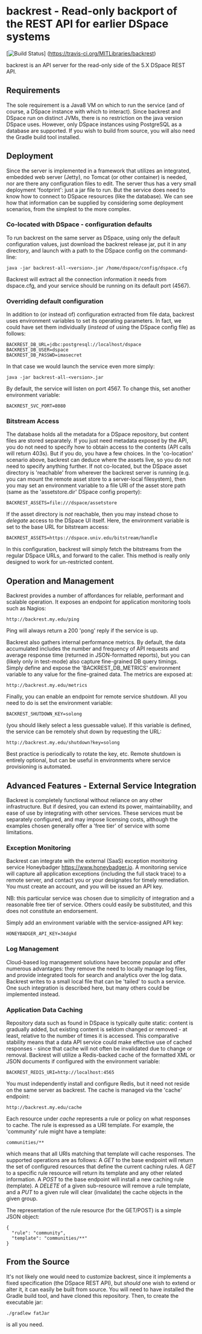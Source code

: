 # backrest - Read-only backport of the REST API for earlier DSpace systems #

[![Build Status](https://travis-ci.org/MITLibraries/backrest.svg?branch=master)]
(https://travis-ci.org/MITLibraries/backrest)

backrest is an API server for the read-only side of the 5.X DSpace REST API.

## Requirements ##

The sole requirement is a Java8 VM on which to run the service (and of course,
a DSpace instance with which to interact). Since backrest and DSpace run on distinct JVMs,
there is no restriction on the java version DSpace uses. However, only DSpace instances
using PostgreSQL as a database are supported. If you wish to build from source,
you will also need the Gradle build tool installed.

## Deployment ##

Since the server is implemented in a framework that utilizes an integrated, embedded web server (Jetty),
no Tomcat (or other container) is needed, nor are there any configuration files to edit. The server thus
has a very small deployment 'footprint': just a jar file to run. But the service does need to know how to
connect to DSpace resources (like the database). We can see how that information can be supplied
by considering some deployment scenarios, from the simplest to the more complex.

### Co-located with DSpace - configuration defaults ###

To run backrest on the same server as DSpace, using only the default configuration values, just download
the backrest release jar, put it in any directory, and launch with a path to the DSpace config on the command-line:

    java -jar backrest-all-<version>.jar /home/dspace/config/dspace.cfg

Backrest will extract all the connection information it needs from dspace.cfg, and your service
should be running on its default port (4567).

### Overriding default configuration ###

In addition to (or instead of) configuration extracted from file data, backrest uses environment variables
to set its operating parameters. In fact, we could have set them individually (_instead_ of using the DSpace config file)
as follows:

    BACKREST_DB_URL=jdbc:postgresql://localhost/dspace
    BACKREST_DB_USER=dspace
    BACKREST_DB_PASSWD=imasecret

In that case we would launch the service even more simply:

    java -jar backrest-all-<version>.jar

By default, the service will listen on port 4567. To change this, set another environment variable:

    BACKREST_SVC_PORT=8080

### Bitstream Access ###

The database holds all the metadata for a DSpace repository, but content files are stored separately. If you just need
metadata exposed by the API, you do not need to specify how to obtain access to the contents (API calls will return 403s).
But if you do, you have a few choices. In the 'co-location' scenario above, backrest can deduce where the assets live, so
you do not need to specify anything further. If not co-located, but the DSpace asset directory is 'reachable' from wherever
the backrest server is running (e.g. you can mount the remote asset store to a server-local filesystem),
then you may set an environment variable to a file URI of the asset store path
(same as the 'assetstore.dir' DSpace config property):

    BACKREST_ASSETS=file:///dspace/assetstore

If the asset directory is *not* reachable, then you may instead chose to _delegate_ access to the DSpace UI itself.
Here, the environment variable is set to the base URL for bitstream access:

    BACKREST_ASSETS=https://dspace.univ.edu/bitstream/handle

In this configuration, backrest will simply fetch the bitstreams from the regular DSpace URLs, and forward to the caller.
This method is really only designed to work for un-restricted content.

## Operation and Management ##

Backrest provides a number of affordances for reliable, performant and scalable operation.
It exposes an endpoint for application monitoring tools such as Nagios:

    http://backrest.my.edu/ping

Ping will always return a 200 'pong' reply if the service is up.

Backrest also gathers internal performance metrics. By default, the data accumulated includes the number and frequency
of API requests and average response time (returned in JSON-formatted reports), but you can (likely only in test-mode)
also capture fine-grained DB query timings. Simply define and expose the 'BACKREST_DB_METRICS' environment variable
to any value for the fine-grained data. The metrics are exposed at:

    http://backrest.my.edu/metrics

Finally, you can enable an endpoint for remote service shutdown. All you need to do is set the environment variable:

    BACKREST_SHUTDOWN_KEY=solong

(you should likely select a less guessable value). If this variable is defined, the service can be remotely shut down
by requesting the URL:

    http://backrest.my.edu/shutdown?key=solong

Best practice is periodically to rotate the key, etc. Remote shutdown is entirely optional, but can be useful in
environments where service provisioning is automated.

## Advanced Features - External Service Integration ##

Backrest is completely functional without reliance on any other infrastructure. But if desired, you can
extend its power, maintainability, and ease of use by integrating with other services. These services
must be separately configured, and may impose licensing costs, although the examples chosen generally offer
a 'free tier' of service with some limitations.

### Exception Monitoring ###

Backrest can integrate with the external (SaaS) exception monitoring service Honeybadger <https://www.honeybadger.io>.
A monitoring service will capture all application exceptions (including the full stack trace) to a remote server,
and contact you or your designates for timely remediation. You must create an account, and you will be issued an API key.

NB: this particular service was chosen due to simplicity of integration and a reasonable free tier of service. Others
could easily be substituted, and this does not constitute an endorsement.

Simply add an environment variable with the service-assigned API key:

    HONEYBADGER_API_KEY=34dgkd

### Log Management ###

Cloud-based log management solutions have become popular and offer numerous advantages: they remove the need
to locally manage log files, and provide integrated tools for search and analytics over the log data.
Backrest writes to a small local file that can be 'tailed' to such a service. One such integration is
described here, but many others could be implemented instead.

### Application Data Caching ###

Repository data such as found in DSpace is typically quite static: content is gradually added, but existing
content is seldom changed or removed - at least, relative to the number of times it is accessed. This comparative
stability means that a data API service could make effective use of cached responses - since that cache will not often be
invalidated due to change or removal. Backrest will utilize a Redis-backed cache of the formatted XML or JSON documents
if configured with the environment variable:

    BACKREST_REDIS_URI=http://localhost:4565

You must independently install and configure Redis, but it need not reside on the same server as backrest.
The cache is managed via the 'cache' endpoint:

    http://backrest.my.edu/cache

Each resource under _cache_ represents a rule or policy on what responses to cache. The rule is
expressed as a URI template. For example, the 'community' rule might have a template:

    communities/**

which means that all URIs matching that template will cache responses. The supported operations are as follows:
A _GET_ to the base endpoint will return the set of configured resources that define the current caching rules.
A _GET_ to a specific rule resource will return its template and any other related information.
A _POST_ to the base endpoint will install a new caching rule (template). A _DELETE_ of a given sub-resource
will remove a rule template, and a _PUT_ to a given rule will clear (invalidate) the cache objects in the given group.

The representation of the rule resource (for the GET/POST) is a simple JSON object:

    {
      "rule": "community",
      "template": "communities/**"
    }


## From the Source ##

It's not likely one would need to customize backrest, since it implements a fixed specification
(the DSpace REST API), but _should_ one wish to extend or alter it, it can easily be built from source. You will
need to have installed the Gradle build tool, and have cloned this repository. Then, to create the executable jar:

    ./gradlew fatJar

is all you need.

